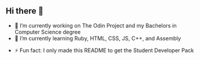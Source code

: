 ## Hi there 👋

<!--
**4R1u/4R1u** is a ✨ _special_ ✨ repository because its `README.md` (this file) appears on your GitHub profile.

Here are some ideas to get you started:
-->

- 🔭 I’m currently working on The Odin Project and my Bachelors in Computer Science degree
- 🌱 I’m currently learning Ruby, HTML, CSS, JS, C++, and Assembly
<!-- - 👯 I’m looking to collaborate on ...
- 🤔 I’m looking for help with ...
- 💬 Ask me about ...
- 📫 How to reach me: ...
- 😄 Pronouns: ... -->
- ⚡ Fun fact: I only made this README to get the Student Developer Pack
<!--
-->


